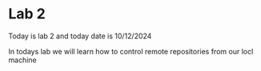 # Lab 2
Today is lab 2 and today date is 10/12/2024

In todays lab we will learn how to control remote repositories from our locl machine